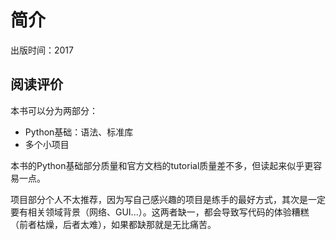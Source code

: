# 简介

出版时间：2017

## 阅读评价

本书可以分为两部分：

- Python基础：语法、标准库
- 多个小项目

本书的Python基础部分质量和官方文档的tutorial质量差不多，但读起来似乎更容易一点。

项目部分个人不太推荐，因为写自己感兴趣的项目是练手的最好方式，其次是一定要有相关领域背景（网络、GUI...）。这两者缺一，都会导致写代码的体验糟糕（前者枯燥，后者太难），如果都缺那就是无比痛苦。
